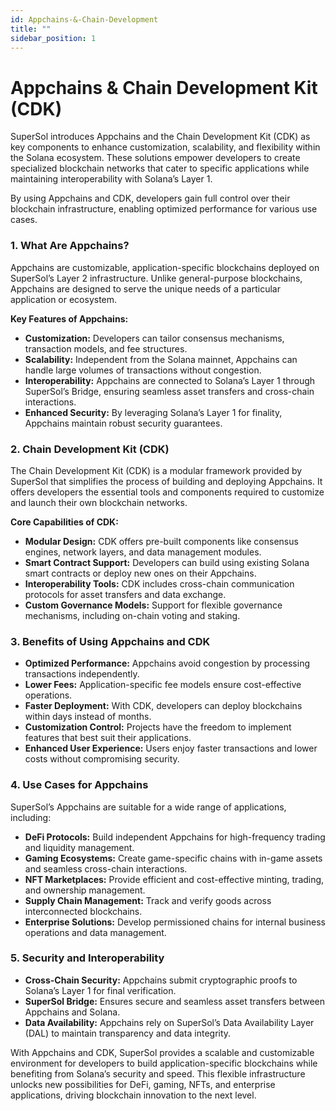 ```yaml
---
id: Appchains-&-Chain-Development 
title: ""
sidebar_position: 1
---
```


# Appchains & Chain Development Kit (CDK)

SuperSol introduces Appchains and the Chain Development Kit (CDK) as key components to enhance customization, scalability, and flexibility within the Solana ecosystem. These solutions empower developers to create specialized blockchain networks that cater to specific applications while maintaining interoperability with Solana’s Layer 1.

By using Appchains and CDK, developers gain full control over their blockchain infrastructure, enabling optimized performance for various use cases.



### 1. What Are Appchains?

Appchains are customizable, application-specific blockchains deployed on SuperSol’s Layer 2 infrastructure. Unlike general-purpose blockchains, Appchains are designed to serve the unique needs of a particular application or ecosystem.

**Key Features of Appchains:**

- **Customization:** Developers can tailor consensus mechanisms, transaction models, and fee structures.
- **Scalability:** Independent from the Solana mainnet, Appchains can handle large volumes of transactions without congestion.
- **Interoperability:** Appchains are connected to Solana’s Layer 1 through SuperSol’s Bridge, ensuring seamless asset transfers and cross-chain interactions.
- **Enhanced Security:** By leveraging Solana’s Layer 1 for finality, Appchains maintain robust security guarantees.



### 2. Chain Development Kit (CDK)

The Chain Development Kit (CDK) is a modular framework provided by SuperSol that simplifies the process of building and deploying Appchains. It offers developers the essential tools and components required to customize and launch their own blockchain networks.

**Core Capabilities of CDK:**

- **Modular Design:** CDK offers pre-built components like consensus engines, network layers, and data management modules.
- **Smart Contract Support:** Developers can build using existing Solana smart contracts or deploy new ones on their Appchains.
- **Interoperability Tools:** CDK includes cross-chain communication protocols for asset transfers and data exchange.
- **Custom Governance Models:** Support for flexible governance mechanisms, including on-chain voting and staking.



### 3. Benefits of Using Appchains and CDK

- **Optimized Performance:** Appchains avoid congestion by processing transactions independently.
- **Lower Fees:** Application-specific fee models ensure cost-effective operations.
- **Faster Deployment:** With CDK, developers can deploy blockchains within days instead of months.
- **Customization Control:** Projects have the freedom to implement features that best suit their applications.
- **Enhanced User Experience:** Users enjoy faster transactions and lower costs without compromising security.



### 4. Use Cases for Appchains

SuperSol’s Appchains are suitable for a wide range of applications, including:

- **DeFi Protocols:** Build independent Appchains for high-frequency trading and liquidity management.
- **Gaming Ecosystems:** Create game-specific chains with in-game assets and seamless cross-chain interactions.
- **NFT Marketplaces:** Provide efficient and cost-effective minting, trading, and ownership management.
- **Supply Chain Management:** Track and verify goods across interconnected blockchains.
- **Enterprise Solutions:** Develop permissioned chains for internal business operations and data management.



### 5. Security and Interoperability

- **Cross-Chain Security:** Appchains submit cryptographic proofs to Solana’s Layer 1 for final verification.
- **SuperSol Bridge:** Ensures secure and seamless asset transfers between Appchains and Solana.
- **Data Availability:** Appchains rely on SuperSol’s Data Availability Layer (DAL) to maintain transparency and data integrity.



With Appchains and CDK, SuperSol provides a scalable and customizable environment for developers to build application-specific blockchains while benefiting from Solana’s security and speed. This flexible infrastructure unlocks new possibilities for DeFi, gaming, NFTs, and enterprise applications, driving blockchain innovation to the next level.
